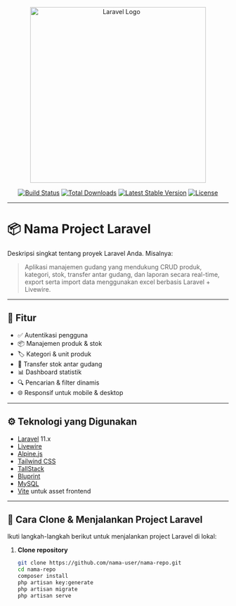 <p align="center">
  <a href="https://laravel.com" target="_blank">
    <img src="https://raw.githubusercontent.com/laravel/art/master/logo-lockup/5%20SVG/2%20CMYK/1%20Full%20Color/laravel-logolockup-cmyk-red.svg" width="400" alt="Laravel Logo">
  </a>
</p>

<p align="center">
  <a href="https://github.com/laravel/framework/actions"><img src="https://github.com/laravel/framework/workflows/tests/badge.svg" alt="Build Status"></a>
  <a href="https://packagist.org/packages/laravel/framework"><img src="https://img.shields.io/packagist/dt/laravel/framework" alt="Total Downloads"></a>
  <a href="https://packagist.org/packages/laravel/framework"><img src="https://img.shields.io/packagist/v/laravel/framework" alt="Latest Stable Version"></a>
  <a href="https://packagist.org/packages/laravel/framework"><img src="https://img.shields.io/packagist/l/laravel/framework" alt="License"></a>
</p>

---

# 📦 Nama Project Laravel

Deskripsi singkat tentang proyek Laravel Anda. Misalnya:

> Aplikasi manajemen gudang yang mendukung CRUD produk, kategori, stok, transfer antar gudang, dan laporan secara real-time, export serta import data menggunakan excel berbasis Laravel + Livewire.

---

## 🚀 Fitur

- ✅ Autentikasi pengguna
- 📦 Manajemen produk & stok
- 🏷️ Kategori & unit produk
- 🔄 Transfer stok antar gudang
- 📊 Dashboard statistik
- 🔍 Pencarian & filter dinamis
- 🌐 Responsif untuk mobile & desktop

---

## ⚙️ Teknologi yang Digunakan

- [Laravel](https://laravel.com) 11.x
- [Livewire](https://livewire.laravel.com)
- [Alpine.js](https://alpinejs.dev)
- [Tailwind CSS](https://tailwindcss.com)
- [TallStack](https://tallstackui.com/)
- [Bluprint](https://blueprint.laravelshift.com/)
- [MySQL](https://www.mysql.com)
- [Vite](https://vitejs.dev) untuk asset frontend


---

## 🔧 Cara Clone & Menjalankan Project Laravel

Ikuti langkah-langkah berikut untuk menjalankan project Laravel di lokal:

1. **Clone repository**
   ```bash
   git clone https://github.com/nama-user/nama-repo.git
   cd nama-repo
   composer install
   php artisan key:generate
   php artisan migrate
   php artisan serve
   

